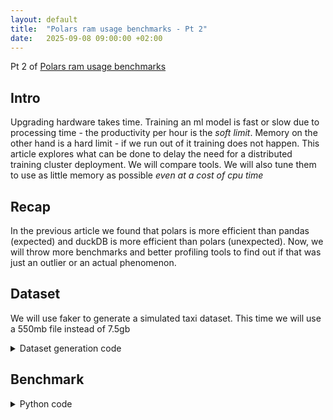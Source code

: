 ```yaml
---
layout: default
title:  "Polars ram usage benchmarks - Pt 2"
date:   2025-09-08 09:00:00 +02:00
---
```



Pt 2 of [Polars ram usage benchmarks](https://habrzyk-pawel.github.io/2025/09/04/Polars-ram-usage-benchmarks.html)

## Intro
Upgrading hardware takes time. Training an ml model is fast or slow due to processing time - the productivity per hour is the *soft limit*. Memory on the other hand is a hard limit - if we run out of it training does not happen. This article explores what can be done to delay the need for a distributed training cluster deployment. We will compare tools. We will also tune them to use as little memory as possible *even at a cost of cpu time* 


## Recap
In the previous article we found that polars is more efficient than pandas (expected) and duckDB is more efficient than polars (unexpected). Now, we will throw more benchmarks and better profiling tools to find out if that was just an outlier or an actual phenomenon.



## Dataset

We will use faker to generate a simulated taxi dataset. This time we will use a 550mb file instead of 7.5gb

<details>
    <summary>Dataset generation code</summary>

```python
from faker import Faker
import random
import datetime

fake = Faker()

def generate_taxi_csv_row():
    pickup = fake.date_time_between(start_date="-30d", end_date="now")
    dropoff = pickup + datetime.timedelta(minutes=random.randint(5, 60))

    passenger_count = random.randint(1, 4)
    trip_distance = round(random.uniform(0.5, 15.0), 2)

    fare = round(trip_distance * random.uniform(2.0, 4.0), 2)
    extra = round(random.uniform(0, 5), 2)
    mta_tax = 0.5
    tip = round(fare * random.uniform(0.1, 0.3), 2)
    tolls = round(random.uniform(0, 10), 2)
    total = round(fare + extra + mta_tax + tip + tolls, 2)

    fields = [
        random.choice([1, 2]),  # vendor_id
        pickup.isoformat(sep=" "),
        dropoff.isoformat(sep=" "),
        passenger_count,
        trip_distance,
        round(random.uniform(-74.05, -73.75), 6),  # pickup_longitude
        round(random.uniform(40.63, 40.85), 6),   # pickup_latitude
        round(random.uniform(-74.05, -73.75), 6), # dropoff_longitude
        round(random.uniform(40.63, 40.85), 6),   # dropoff_latitude
        random.randint(1, 6),                     # rate_code_id
        random.choice(["Cash", "Credit", "No Charge", "Dispute"]),
        fare,
        extra,
        mta_tax,
        tip,
        tolls,
        total,
    ]

    return ",".join(map(str, fields))


def write_csv_approx_Ngb(path, target_gb=10, batch_size=100000):
    target_bytes = int(target_gb * (1024**3))
    written = 0
    with open(path, "w", buffering=1024*1024) as f:
        while written < target_bytes:
            rows = [generate_taxi_csv_row() for _ in range(batch_size)]
            block = "\n".join(rows) + "\n"
            f.write(block)
            written += len(block)
            if written // (100 * 1024 * 1024) != (written - len(block)) // (100 * 1024 * 1024):
                print(f"{written / (1024**3):.2f} GB written...")
    print(f"Done. Wrote ~{written / (1024**3):.2f} GB to {path}")

  
write_csv_approx_Ngb("taxi_550mb.csv", target_gb=0.55, batch_size=20000)

```
</details>

## Benchmark
<details>
    <summary>Python code</summary>
    ```python
    # --- Pandas ---
FILE = "taxi_550mb.csv"
COLUMNS = [
    "vendor_id",
    "pickup_datetime",
    "dropoff_datetime",
    "passenger_count",
    "trip_distance",
    "pickup_longitude",
    "dropoff_longitude",
    "rate_code_id",
    "payment_type",
    "extra",
    "mta_tax",
    "tip_amount",
]
 # Downcast numeric dtypes to reduce memory in pandas
PANDAS_DTYPE_MAP = {
    "vendor_id": "Int8",
    "passenger_count": "Int8",
    "rate_code_id": "Int8",
    "trip_distance": "float32",
    "pickup_longitude": "float32",
    "dropoff_longitude": "float32",
    "extra": "float32",
    "mta_tax": "float32",
    "tip_amount": "float32",
}

# Matching dtypes for Polars to avoid wide defaults
try:
    import polars as _pl
    POLARS_DTYPES = {
        "vendor_id": _pl.Int8,
        "passenger_count": _pl.Int8,
        "rate_code_id": _pl.Int8,
        "trip_distance": _pl.Float32,
        "pickup_longitude": _pl.Float32,
        "dropoff_longitude": _pl.Float32,
        "extra": _pl.Float32,
        "mta_tax": _pl.Float32,
        "tip_amount": _pl.Float32,
    }
except Exception:
    POLARS_DTYPES = None
def panda():
    import pandas as pd
    pd.read_csv(FILE, usecols=COLUMNS, dtype=PANDAS_DTYPE_MAP, memory_map=True)

def polar():
    import polars as pl
    (
        pl.scan_csv(FILE, schema_overrides=POLARS_DTYPES)
        .select(COLUMNS)
        .collect(engine="streaming")
    )

def duck():
    import duckdb
    duckdb.sql("SELECT * FROM read_csv_auto(?)", params=[FILE]).limit(1).df()

panda()
polar()
duck()

def panda():
    import pandas as pd
    # usecols streams only these columns from disk (memory-friendly)
    return pd.read_csv(FILE, usecols=COLUMNS, dtype=PANDAS_DTYPE_MAP, memory_map=True)

def polar():
    import polars as pl
    # Read just these columns; for even larger files, consider pl.scan_csv(...).select(...).collect()
    return (
        pl.scan_csv(FILE, schema_overrides=POLARS_DTYPES)
        .select(COLUMNS)
        .collect(engine="streaming")
    )

def duck():
    import duckdb
    # Read & project only needed columns via SQL; convert to pandas DF (or drop .df() to keep a DuckDB Relation)
    select_list = ", ".join(COLUMNS)
    # Pass file path as a parameter using the supported keyword arg
    return duckdb.sql(f"SELECT {select_list} FROM read_csv_auto(?)", params=[FILE]).limit(1).df()

panda()
polar()
duck()

def panda():
    import pandas as pd
    # usecols streams only these columns from disk (memory-friendly)
    return pd.read_csv(FILE, usecols=COLUMNS, dtype=PANDAS_DTYPE_MAP, memory_map=True)

def polar():
    import polars as pl
    # Read just these columns; for even larger files, consider pl.scan_csv(...).select(...).collect()
    return (
        pl.scan_csv(FILE, dtypes=POLARS_DTYPES)
        .select(COLUMNS)
        .collect(engine="streaming")
    )

def duck():
    import duckdb
    # Read & project only needed columns via SQL; convert to pandas DF (or drop .df() to keep a DuckDB Relation)
    select_list = ", ".join(COLUMNS)
    # Pass file path as a parameter using the supported keyword arg
    return duckdb.sql(f"SELECT {select_list} FROM read_csv_auto(?)", params=[FILE]).limit(1).df()

def panda():
    import pandas as pd
    df = pd.read_csv(
        FILE,
        usecols=["pickup_datetime", "trip_distance"],
        dtype={"trip_distance": "float32"},
        memory_map=True,
        parse_dates=["pickup_datetime"],
    )
    df = df.sort_values("pickup_datetime")
    df["trip_distance_change"] = df["trip_distance"].diff()
    change_counts = (
        df.groupby("trip_distance_change", dropna=False).size()
        .sort_values(ascending=False)
        .to_frame("count")
        .reset_index()
    )

def polar():
    import polars as pl
    pl.scan_csv(FILE, schema_overrides=POLARS_DTYPES).select(["pickup_datetime", "trip_distance"]).sort("pickup_datetime").with_columns(pl.col("trip_distance").diff().alias("trip_distance_change")).group_by("trip_distance_change").agg(pl.len().alias("count")).sort("count", descending=True).collect(engine="streaming")

def duck():
    import duckdb
    con = duckdb.connect()
    # Reduce memory usage: limit threads, cap memory, and enable disk spill directory
    con.execute("SET threads=1")
    con.execute("SET memory_limit='512MB'")
    con.execute("SET temp_directory='duckspill'")
    change_counts = con.sql(f"""
    WITH changes AS (
    SELECT
        trip_distance,
        trip_distance - LAG(trip_distance) OVER (ORDER BY pickup_datetime) AS trip_distance_change
    FROM read_csv_auto({FILE!r}, header=True, parallel=false)
    )
    SELECT trip_distance_change, COUNT(*) AS count
    FROM changes
    GROUP BY trip_distance_change
    ORDER BY count DESC
    """)

panda()
polar()
duck()

def panda():
    import pandas as pd
    s = (
        pd.read_csv(
            FILE,
            usecols=["pickup_datetime", "trip_distance"],
            dtype={"trip_distance": "float32"},
            memory_map=True,
            parse_dates=["pickup_datetime"],
        )
          .sort_values("pickup_datetime")["trip_distance"]
          .diff()
    )
    return s.min()  # skips NaN by default

def polar():
    import polars as pl
    res = (
        pl.scan_csv(FILE, schema_overrides=POLARS_DTYPES)
          .sort("pickup_datetime")
          .with_columns(pl.col("trip_distance").diff().alias("trip_distance_change"))
        .select(pl.col("trip_distance_change").min().alias("min_value"))
          .collect(engine="streaming")
    )
    return res["min_value"][0]

def duck():
    import duckdb
    con = duckdb.connect()
    # Reduce memory usage
    con.execute("SET threads=1")
    con.execute("SET memory_limit='512MB'")
    con.execute("SET temp_directory='duckspill'")
    min_val = con.sql(f"""
        WITH changes AS (
          SELECT
            trip_distance - LAG(trip_distance) OVER (ORDER BY pickup_datetime) AS trip_distance_change
          FROM read_csv_auto({FILE!r}, header=True, parallel=false)
        )
        SELECT MIN(trip_distance_change) AS min_value
        FROM changes
    """).df().iloc[0, 0]
    con.close()
    return min_val

panda()
polar()
duck()

def panda():
    import pandas as pd
    group_cols = ["vendor_id", "passenger_count", "payment_type"]

    df = pd.read_csv(
        FILE,
        usecols=group_cols + ["pickup_datetime", "trip_distance"],
        dtype=PANDAS_DTYPE_MAP,
        parse_dates=["pickup_datetime"],
        memory_map=True,
    )
    df = df.sort_values(group_cols + ["pickup_datetime"])

    def add_roll(g: pd.DataFrame) -> pd.DataFrame:
        s = g.set_index("pickup_datetime")["trip_distance"]
        # Ensure a proper DatetimeIndex for time-based rolling
        s.index = pd.DatetimeIndex(s.index)
        # Ensure monotonic index for time-based rolling
        s = s.sort_index()
        win = s.rolling("3D", min_periods=1)  # time-based, per group
        return g.assign(
            roll_sum_3d=win.sum().to_numpy(),
            roll_mean_3d=win.mean().to_numpy(),
            roll_count_3d=win.count().to_numpy(),
        )

    out = df.groupby(group_cols, group_keys=False).apply(add_roll)
    return out



def polar():
    import polars as pl
    group_cols = ["vendor_id", "passenger_count", "payment_type"]

    lf = (
        pl.scan_csv(FILE, dtypes=POLARS_DTYPES)
          .select(group_cols + ["pickup_datetime", "trip_distance"])  # prune early
          .with_columns(pl.col("pickup_datetime").strptime(pl.Datetime, strict=False))
          .sort(group_cols + ["pickup_datetime"])  # ensure sorted within groups
    )

    out = (
        lf.group_by_rolling(index_column="pickup_datetime", period="3d", by=group_cols)
          .agg([
              pl.col("trip_distance").sum().alias("roll_sum_3d"),
              pl.col("trip_distance").mean().alias("roll_mean_3d"),
              pl.len().alias("roll_count_3d"),
          ])
          .collect(engine="streaming")  # <-- use engine=, not streaming=True
    )
    return out



def duck():
    import duckdb
    group_cols = ["vendor_id", "passenger_count", "payment_type"]
    keys = ", ".join(group_cols)

    sql = f"""
    WITH src AS (
      SELECT *,
             CAST(pickup_datetime AS TIMESTAMP) AS ts
      FROM read_csv_auto({FILE!r}, header=True, parallel=false)
    )
    SELECT
      {keys},
      ts AS pickup_datetime,
      SUM(trip_distance) OVER (
        PARTITION BY {keys}
        ORDER BY ts
        RANGE BETWEEN INTERVAL '3' DAY PRECEDING AND CURRENT ROW
      ) AS roll_sum_3d,
      AVG(trip_distance) OVER (
        PARTITION BY {keys}
        ORDER BY ts
        RANGE BETWEEN INTERVAL '3' DAY PRECEDING AND CURRENT ROW
      ) AS roll_mean_3d,
      COUNT(*) OVER (
        PARTITION BY {keys}
        ORDER BY ts
        RANGE BETWEEN INTERVAL '3' DAY PRECEDING AND CURRENT ROW
      ) AS roll_count_3d
    FROM src
    ORDER BY {keys}, ts
    """
    con = duckdb.connect()
    # Reduce memory usage
    con.execute("SET threads=1")
    con.execute("SET memory_limit='512MB'")
    con.execute("SET temp_directory='duckspill'")
    out = con.sql(sql).df()
    con.close()
    return out




panda()
polar()
duck()
```
</details>
### Optimizations
- Pandas:
  - usecols: read only needed columns to reduce in-memory width.
  - dtype downcast: map ints to Int8 and floats to float32 where applicable.
  - memory_map: enable `memory_map=True` in `read_csv` to lower peak RSS.
  - parse_dates selectively for time-based ops to avoid unnecessary object dtype.

- Polars:
  - Lazy ingestion: switch to `scan_csv` with early `.select(...)` projection.
  - Streaming execution: use `.collect(engine="streaming")` to avoid full materialization.
  - Explicit dtypes: provide narrower numeric dtypes for selected columns.

- DuckDB:
  - Lower parallelism: `SET threads=1` to reduce concurrent buffers.
  - Cap memory: `SET memory_limit='512MB'` so operators spill instead of growing RAM.
  - Disk spill: `SET temp_directory='duckspill'` for on-disk spilling.
  - CSV reader: `read_csv_auto(..., parallel=false)` to decrease input buffering.
